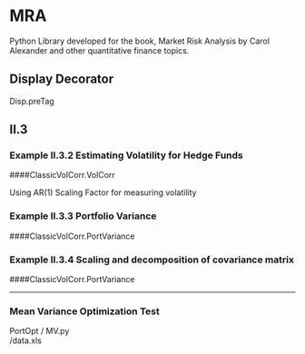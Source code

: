 # MRA
Python Library developed for the book, Market Risk Analysis by Carol Alexander and other quantitative finance topics.

## Display Decorator
Disp.preTag

## II.3 
### Example II.3.2 Estimating Volatility for Hedge Funds
####ClassicVolCorr.VolCorr
<p>Using AR(1) Scaling Factor for measuring volatility</p>

### Example II.3.3 Portfolio Variance
####ClassicVolCorr.PortVariance

### Example II.3.4 Scaling and decomposition of covariance matrix
####ClassicVolCorr.PortVariance
<hr>

### Mean Variance Optimization Test
PortOpt / MV.py  
               /data.xls

